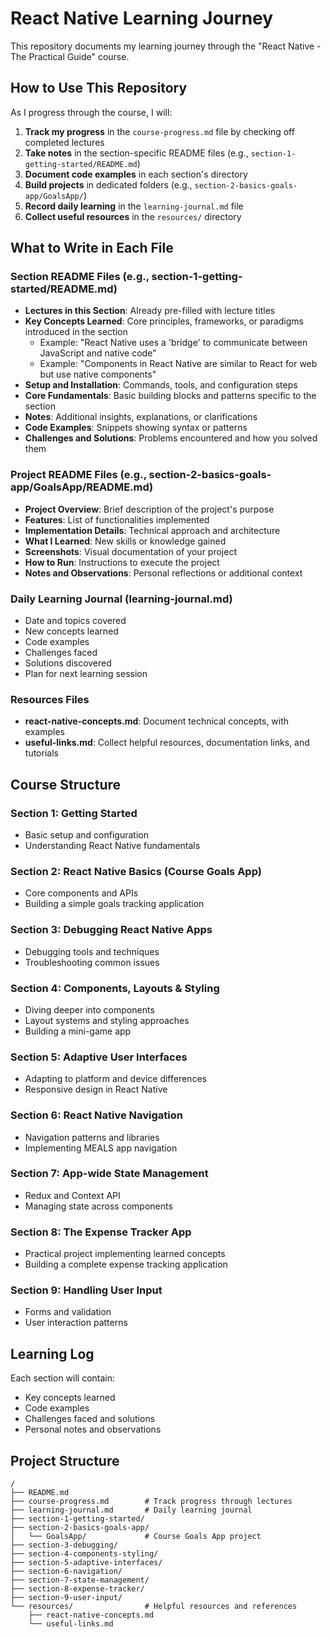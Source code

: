 # React Native Learning Journey

This repository documents my learning journey through the "React Native - The Practical Guide" course.

## How to Use This Repository

As I progress through the course, I will:
1. **Track my progress** in the `course-progress.md` file by checking off completed lectures
2. **Take notes** in the section-specific README files (e.g., `section-1-getting-started/README.md`)
3. **Document code examples** in each section's directory
4. **Build projects** in dedicated folders (e.g., `section-2-basics-goals-app/GoalsApp/`)
5. **Record daily learning** in the `learning-journal.md` file
6. **Collect useful resources** in the `resources/` directory

## What to Write in Each File

### Section README Files (e.g., section-1-getting-started/README.md)
- **Lectures in this Section**: Already pre-filled with lecture titles
- **Key Concepts Learned**: Core principles, frameworks, or paradigms introduced in the section
  - Example: "React Native uses a 'bridge' to communicate between JavaScript and native code"
  - Example: "Components in React Native are similar to React for web but use native components"
- **Setup and Installation**: Commands, tools, and configuration steps
- **Core Fundamentals**: Basic building blocks and patterns specific to the section
- **Notes**: Additional insights, explanations, or clarifications
- **Code Examples**: Snippets showing syntax or patterns
- **Challenges and Solutions**: Problems encountered and how you solved them

### Project README Files (e.g., section-2-basics-goals-app/GoalsApp/README.md)
- **Project Overview**: Brief description of the project's purpose
- **Features**: List of functionalities implemented
- **Implementation Details**: Technical approach and architecture
- **What I Learned**: New skills or knowledge gained
- **Screenshots**: Visual documentation of your project
- **How to Run**: Instructions to execute the project
- **Notes and Observations**: Personal reflections or additional context

### Daily Learning Journal (learning-journal.md)
- Date and topics covered
- New concepts learned
- Code examples
- Challenges faced
- Solutions discovered
- Plan for next learning session

### Resources Files
- **react-native-concepts.md**: Document technical concepts, with examples
- **useful-links.md**: Collect helpful resources, documentation links, and tutorials

## Course Structure

### Section 1: Getting Started
- Basic setup and configuration
- Understanding React Native fundamentals

### Section 2: React Native Basics (Course Goals App)
- Core components and APIs
- Building a simple goals tracking application

### Section 3: Debugging React Native Apps
- Debugging tools and techniques
- Troubleshooting common issues

### Section 4: Components, Layouts & Styling
- Diving deeper into components
- Layout systems and styling approaches
- Building a mini-game app

### Section 5: Adaptive User Interfaces
- Adapting to platform and device differences
- Responsive design in React Native

### Section 6: React Native Navigation
- Navigation patterns and libraries
- Implementing MEALS app navigation

### Section 7: App-wide State Management
- Redux and Context API
- Managing state across components

### Section 8: The Expense Tracker App
- Practical project implementing learned concepts
- Building a complete expense tracking application

### Section 9: Handling User Input
- Forms and validation
- User interaction patterns

## Learning Log

Each section will contain:
- Key concepts learned
- Code examples
- Challenges faced and solutions
- Personal notes and observations

## Project Structure

```
/
├── README.md
├── course-progress.md        # Track progress through lectures
├── learning-journal.md       # Daily learning journal
├── section-1-getting-started/
├── section-2-basics-goals-app/
│   └── GoalsApp/             # Course Goals App project
├── section-3-debugging/
├── section-4-components-styling/
├── section-5-adaptive-interfaces/
├── section-6-navigation/
├── section-7-state-management/
├── section-8-expense-tracker/
├── section-9-user-input/
└── resources/                # Helpful resources and references
    ├── react-native-concepts.md
    └── useful-links.md
```